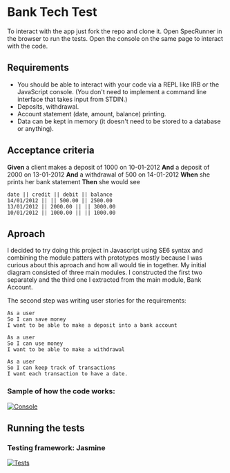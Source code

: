 # Bank Tech Test

To interact with the app just fork the repo and clone it.
Open SpecRunner in the browser to run the tests.
Open the console on the same page to interact with the code.

## Requirements
<ul>
  <li>You should be able to interact with your code via a REPL like IRB or the JavaScript console. (You don't need to implement a command line interface that takes input from STDIN.)</li>
  <li>Deposits, withdrawal.</li>
  <li>Account statement (date, amount, balance) printing.</li>
  <li>Data can be kept in memory (it doesn't need to be stored to a database or anything).</li>
</ul>

## Acceptance criteria
**Given** a client makes a deposit of 1000 on 10-01-2012
**And** a deposit of 2000 on 13-01-2012
**And** a withdrawal of 500 on 14-01-2012
**When** she prints her bank statement
**Then** she would see


```
date || credit || debit || balance
14/01/2012 || || 500.00 || 2500.00
13/01/2012 || 2000.00 || || 3000.00
10/01/2012 || 1000.00 || || 1000.00
```

## Aproach
<p>I decided  to try doing this project in Javascript using SE6 syntax and combining the module patters with prototypes mostly because I was curious about this aproach and how all would tie in together. My initial diagram consisted of three main modules. I constructed the first two separately and the third one I extracted from the main module, Bank Account. 
<p>The second step was writing user stories for the requirements:<p>

```
As a user
So I can save money
I want to be able to make a deposit into a bank account

As a user
So I can use money
I want to be able to make a withdrawal

As a user
So I can keep track of transactions
I want each transaction to have a date.
```

### Sample of how the code works:
<a href="https://ibb.co/iK9vDd"><img src="https://preview.ibb.co/i4i0eJ/Console.png" alt="Console" border="0"></a>

## Running the tests
### Testing framework: Jasmine
<a href="https://ibb.co/jVtNtd"><img src="https://preview.ibb.co/b8MmKJ/Tests.png" alt="Tests" border="0"></a>
